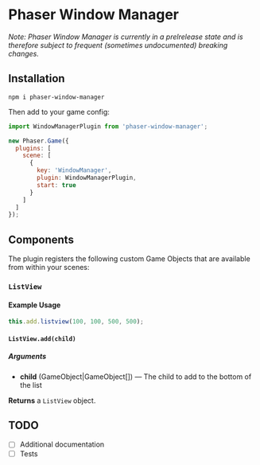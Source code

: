 # Phaser Window Manager
_Note: Phaser Window Manager is currently in a prelrelease state and is therefore subject to frequent (sometimes undocumented) breaking changes._

## Installation
```
npm i phaser-window-manager
```
Then add to your game config:
```js
import WindowManagerPlugin from 'phaser-window-manager';

new Phaser.Game({
  plugins: [
    scene: [
      {
        key: 'WindowManager',
        plugin: WindowManagerPlugin,
        start: true
      }
    ]
  ]
});
```

## Components
The plugin registers the following custom Game Objects that are available from within your scenes:

### `ListView`
#### Example Usage
```js
this.add.listview(100, 100, 500, 500);
```
#### `ListView.add(child)`
##### Arguments
* **child** (GameObject|GameObject[]) &mdash; The child to add to the bottom of the list

**Returns** a `ListView` object.

## TODO
- [ ] Additional documentation
- [ ] Tests
